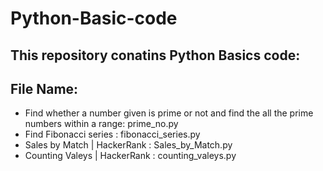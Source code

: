 # Python-Basic-code
## This repository conatins Python Basics code: 
## File Name:
- Find whether a number given is prime or not and find the all the prime numbers within a range: prime_no.py
- Find Fibonacci series : fibonacci_series.py
- Sales by Match | HackerRank : Sales_by_Match.py
- Counting Valeys | HackerRank : counting_valeys.py
